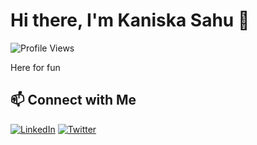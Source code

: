 # Hi there, I'm Kaniska Sahu 👋

![Profile Views](https://komarev.com/ghpvc/?username=sahukanishka&color=blue)

Here for fun

## 📫 Connect with Me
[![LinkedIn](https://img.shields.io/badge/-LinkedIn-0077B5?style=flat&logo=linkedin)](https://www.linkedin.com/in/sahukanishka/)
[![Twitter](https://img.shields.io/badge/-Twitter-1DA1F2?style=flat&logo=twitter)](https://twitter.com/kanishkasahu)
